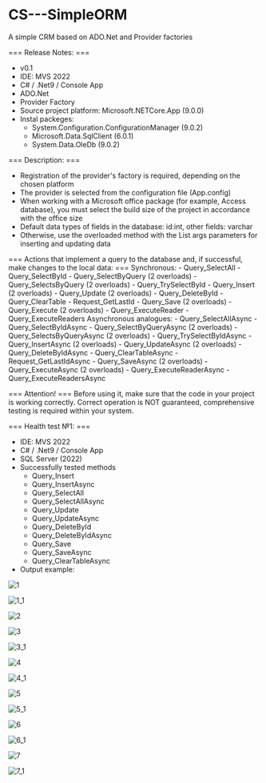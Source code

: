 # CS---SimpleORM
A simple CRM based on ADO.Net and Provider factories

=== Release Notes: ===
- v0.1
- IDE: MVS 2022
- C# / .Net9 / Console App
- ADO.Net
- Provider Factory
- Source project platform: Microsoft.NETCore.App (9.0.0)
- Instal packeges:
  * System.Configuration.ConfigurationManager (9.0.2)
  * Microsoft.Data.SqlClient (6.0.1)
  * System.Data.OleDb (9.0.2)

=== Description: ===
- Registration of the provider's factory is required, depending on the chosen platform
- The provider is selected from the configuration file (App.config)
- When working with a Microsoft office package (for example, Access database), you must select the build size of the project in accordance with the office size
- Default data types of fields in the database: id:int, other fields: varchar
- Otherwise, use the overloaded method with the List<DbParametr> args parameters for inserting and updating data

===  Actions that implement a query to the database and, if successful, make changes to the local data: ===
    Synchronous:
    - Query_SelectAll
    - Query_SelectById
    - Query_SelectByQuery (2 overloads)
    - Query_SelectsByQuery (2 overloads)
    - Query_TrySelectById
    - Query_Insert (2 overloads)
    - Query_Update (2 overloads)
    - Query_DeleteById
    - Query_ClearTable
    - Request_GetLastId
    - Query_Save (2 overloads)
    - Query_Execute (2 overloads)
    - Query_ExecuteReader
    - Query_ExecuteReaders
    Asynchronous analogues:
    - Query_SelectAllAsync
    - Query_SelectByIdAsync
    - Query_SelectByQueryAsync (2 overloads)
    - Query_SelectsByQueryAsync (2 overloads)
    - Query_TrySelectByIdAsync
    - Query_InsertAsync (2 overloads)
    - Query_UpdateAsync (2 overloads)
    - Query_DeleteByIdAsync
    - Query_ClearTableAsync
    - Request_GetLastIdAsync
    - Query_SaveAsync (2 overloads)
    - Query_ExecuteAsync (2 overloads)
    - Query_ExecuteReaderAsync
    - Query_ExecuteReadersAsync

=== Attention! ===
Before using it, make sure that the code in your project is working correctly. Correct operation is NOT guaranteed, comprehensive testing is required within your system.

=== Health test №1: ===
- IDE: MVS 2022
- C# / .Net9 / Console App
- SQL Server (2022)
- Successfully tested methods
  - Query_Insert
  - Query_InsertAsync
  - Query_SelectAll
  - Query_SelectAllAsync
  - Query_Update
  - Query_UpdateAsync
  - Query_DeleteById
  - Query_DeleteByIdAsync
  - Query_Save
  - Query_SaveAsync
  - Query_ClearTableAsync
 - Output example:

![1](https://github.com/user-attachments/assets/bcc598f7-0fe8-413f-8da3-dedd96e1593d)

![1_1](https://github.com/user-attachments/assets/a1d49c8a-a2fb-40b1-95ff-75a009997ebf)

![2](https://github.com/user-attachments/assets/59a01924-ef07-4893-9814-de745d932c11)
   
![3](https://github.com/user-attachments/assets/785c2bca-3d0d-4970-8ae5-c206af7ada74)

![3_1](https://github.com/user-attachments/assets/e4a94e35-c7ab-4c3f-b5ff-509be4975af6)

![4](https://github.com/user-attachments/assets/1836eb39-e95c-44e4-98e1-2d50025a1f8a)

![4_1](https://github.com/user-attachments/assets/4a15c50a-0858-416f-87ff-d0a0a2709e2f)

![5](https://github.com/user-attachments/assets/2bbeb5f2-f2e1-409b-89c0-ade29cf2d8a0)

![5_1](https://github.com/user-attachments/assets/e499d78b-ce1c-400d-badc-d3b9cdc66bd3)

![6](https://github.com/user-attachments/assets/1f7db1bc-b35a-4682-9c62-d03ab76f06de)

![6_1](https://github.com/user-attachments/assets/8852899e-999c-4e62-ba03-88cdd4e410c7)

![7](https://github.com/user-attachments/assets/3c80562c-9437-47ec-a99e-45972ef08b67)

![7_1](https://github.com/user-attachments/assets/10e27a15-6d82-4e2a-b800-0883056d35d6)

